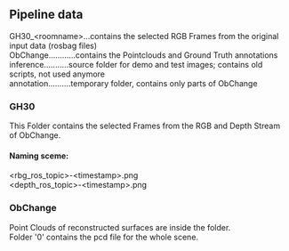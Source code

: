 ## Pipeline data
GH30_\<roomname\>...contains the selected RGB Frames from the original input data (rosbag files) </br>
ObChange............contains the Pointclouds and Ground Truth annotations </br>
inference...........source folder for demo and test images; contains old scripts, not used anymore </br>
annotation..........temporary folder, contains only parts of ObChange </br>

### GH30
This Folder contains the selected Frames from the RGB and Depth Stream of ObChange.

#### Naming sceme:
<rbg_ros_topic\>-<timestamp\>.png <br />
<depth_ros_topic\>-<timestamp\>.png <br />

### ObChange
Point Clouds of reconstructed surfaces are inside the folder. </br>
Folder '0' contains the pcd file for the whole scene.